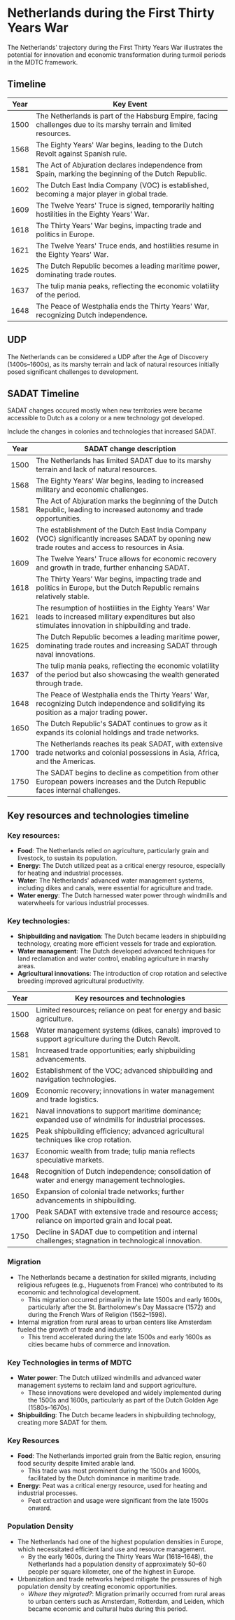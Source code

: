 # Netherlands during the First Thirty Years War

The Netherlands' trajectory during the First Thirty Years War illustrates the potential for innovation and economic transformation during turmoil periods in the MDTC framework.

## Timeline

| Year | Key Event                                                                                                          |
| ---- | ------------------------------------------------------------------------------------------------------------------ |
| 1500 | The Netherlands is part of the Habsburg Empire, facing challenges due to its marshy terrain and limited resources. |
| 1568 | The Eighty Years' War begins, leading to the Dutch Revolt against Spanish rule.                                    |
| 1581 | The Act of Abjuration declares independence from Spain, marking the beginning of the Dutch Republic.               |
| 1602 | The Dutch East India Company (VOC) is established, becoming a major player in global trade.                        |
| 1609 | The Twelve Years' Truce is signed, temporarily halting hostilities in the Eighty Years' War.                       |
| 1618 | The Thirty Years' War begins, impacting trade and politics in Europe.                                              |
| 1621 | The Twelve Years' Truce ends, and hostilities resume in the Eighty Years' War.                                     |
| 1625 | The Dutch Republic becomes a leading maritime power, dominating trade routes.                                      |
| 1637 | The tulip mania peaks, reflecting the economic volatility of the period.                                           |
| 1648 | The Peace of Westphalia ends the Thirty Years' War, recognizing Dutch independence.                                |

## UDP

The Netherlands can be considered a UDP after the Age of Discovery (1400s–1600s), as its marshy terrain and lack of natural resources initially posed significant challenges to development.

## SADAT Timeline

SADAT changes occured mostly when new territories were became accessible to Dutch as a colony or a new technology got developed.

Include the changes in colonies and technologies that increased SADAT.

| Year | SADAT change description                                                                                                                                  |
| ---- | --------------------------------------------------------------------------------------------------------------------------------------------------------- |
| 1500 | The Netherlands has limited SADAT due to its marshy terrain and lack of natural resources.                                                                |
| 1568 | The Eighty Years' War begins, leading to increased military and economic challenges.                                                                      |
| 1581 | The Act of Abjuration marks the beginning of the Dutch Republic, leading to increased autonomy and trade opportunities.                                   |
| 1602 | The establishment of the Dutch East India Company (VOC) significantly increases SADAT by opening new trade routes and access to resources in Asia.        |
| 1609 | The Twelve Years' Truce allows for economic recovery and growth in trade, further enhancing SADAT.                                                        |
| 1618 | The Thirty Years' War begins, impacting trade and politics in Europe, but the Dutch Republic remains relatively stable.                                   |
| 1621 | The resumption of hostilities in the Eighty Years' War leads to increased military expenditures but also stimulates innovation in shipbuilding and trade. |
| 1625 | The Dutch Republic becomes a leading maritime power, dominating trade routes and increasing SADAT through naval innovations.                              |
| 1637 | The tulip mania peaks, reflecting the economic volatility of the period but also showcasing the wealth generated through trade.                           |
| 1648 | The Peace of Westphalia ends the Thirty Years' War, recognizing Dutch independence and solidifying its position as a major trading power.                 |
| 1650 | The Dutch Republic's SADAT continues to grow as it expands its colonial holdings and trade networks.                                                      |
| 1700 | The Netherlands reaches its peak SADAT, with extensive trade networks and colonial possessions in Asia, Africa, and the Americas.                         |
| 1750 | The SADAT begins to decline as competition from other European powers increases and the Dutch Republic faces internal challenges.                         |

## Key resources and technologies timeline

### Key resources:

- **Food**: The Netherlands relied on agriculture, particularly grain and livestock, to sustain its population.
- **Energy**: The Dutch utilized peat as a critical energy resource, especially for heating and industrial processes.
- **Water**: The Netherlands' advanced water management systems, including dikes and canals, were essential for agriculture and trade.
- **Water energy**: The Dutch harnessed water power through windmills and waterwheels for various industrial processes.

### Key technologies:

- **Shipbuilding and navigation**: The Dutch became leaders in shipbuilding technology, creating more efficient vessels for trade and exploration.
- **Water management**: The Dutch developed advanced techniques for land reclamation and water control, enabling agriculture in marshy areas.
- **Agricultural innovations**: The introduction of crop rotation and selective breeding improved agricultural productivity.

| Year | Key resources and technologies                                                                       |
| ---- | ---------------------------------------------------------------------------------------------------- |
| 1500 | Limited resources; reliance on peat for energy and basic agriculture.                                |
| 1568 | Water management systems (dikes, canals) improved to support agriculture during the Dutch Revolt.    |
| 1581 | Increased trade opportunities; early shipbuilding advancements.                                      |
| 1602 | Establishment of the VOC; advanced shipbuilding and navigation technologies.                         |
| 1609 | Economic recovery; innovations in water management and trade logistics.                              |
| 1621 | Naval innovations to support maritime dominance; expanded use of windmills for industrial processes. |
| 1625 | Peak shipbuilding efficiency; advanced agricultural techniques like crop rotation.                   |
| 1637 | Economic wealth from trade; tulip mania reflects speculative markets.                                |
| 1648 | Recognition of Dutch independence; consolidation of water and energy management technologies.        |
| 1650 | Expansion of colonial trade networks; further advancements in shipbuilding.                          |
| 1700 | Peak SADAT with extensive trade and resource access; reliance on imported grain and local peat.      |
| 1750 | Decline in SADAT due to competition and internal challenges; stagnation in technological innovation. |

### Migration

- The Netherlands became a destination for skilled migrants, including religious refugees (e.g., Huguenots from France) who contributed to its economic and technological development.
  - This migration occurred primarily in the late 1500s and early 1600s, particularly after the St. Bartholomew's Day Massacre (1572) and during the French Wars of Religion (1562–1598).
- Internal migration from rural areas to urban centers like Amsterdam fueled the growth of trade and industry.
  - This trend accelerated during the late 1500s and early 1600s as cities became hubs of commerce and innovation.

### Key Technologies in terms of MDTC

- **Water power**: The Dutch utilized windmills and advanced water management systems to reclaim land and support agriculture.
  - These innovations were developed and widely implemented during the 1500s and 1600s, particularly as part of the Dutch Golden Age (1580s–1670s).
- **Shipbuilding**: The Dutch became leaders in shipbuilding technology, creating more SADAT for them.

### Key Resources

- **Food**: The Netherlands imported grain from the Baltic region, ensuring food security despite limited arable land.
  - This trade was most prominent during the 1500s and 1600s, facilitated by the Dutch dominance in maritime trade.
- **Energy**: Peat was a critical energy resource, used for heating and industrial processes.
  - Peat extraction and usage were significant from the late 1500s onward.

### Population Density

- The Netherlands had one of the highest population densities in Europe, which necessitated efficient land use and resource management.
  - By the early 1600s, during the Thirty Years War (1618–1648), the Netherlands had a population density of approximately 50–60 people per square kilometer, one of the highest in Europe.
- Urbanization and trade networks helped mitigate the pressures of high population density by creating economic opportunities.
  - _Where they migrated?_: Migration primarily occurred from rural areas to urban centers such as Amsterdam, Rotterdam, and Leiden, which became economic and cultural hubs during this period.
